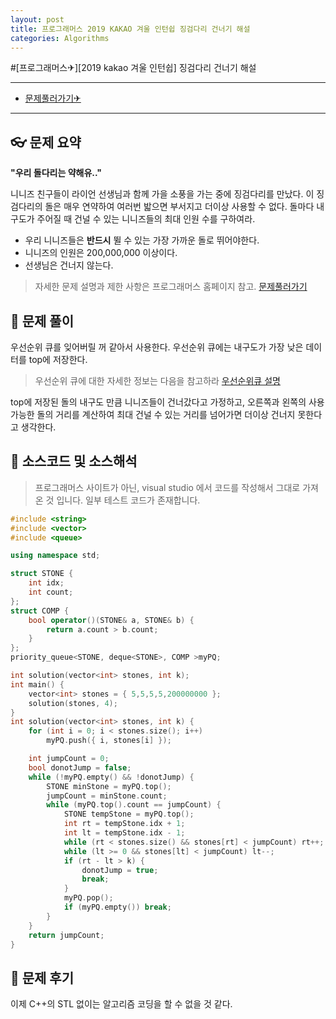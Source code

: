 ```yaml
---
layout: post
title: 프로그래머스 2019 KAKAO 겨울 인턴쉽 징검다리 건너기 해설
categories: Algorithms
---
```


#[프로그래머스✈][2019 kakao 겨울 인턴쉽] 징검다리 건너기 해설

---

- [문제풀러가기✈](https://programmers.co.kr/learn/courses/30/lessons/64062)

---

## 👓 문제 요약

**"우리 돌다리는 약해유.."**

니니즈 친구들이 라이언 선생님과 함께 가을 소풍을 가는 중에 징검다리를 만났다. 이 징검다리의 돌은 매우 연약하여 여러번 밟으면 부서지고 더이상 사용할 수 없다. 돌마다 내구도가 주어질 때 건널 수 있는 니니즈들의 최대 인원 수를 구하여라.

- 우리 니니즈들은 **반드시** 뛸 수 있는 가장 가까운 돌로 뛰어야한다.
- 니니즈의 인원은 200,000,000 이상이다.
- 선생님은 건너지 않는다.

> 자세한 문제 설명과 제한 사항은 프로그래머스 홈페이지 참고. [문제풀러가기](https://programmers.co.kr/learn/courses/30/lessons/64062)

## 🔑 문제 풀이

우선순위 큐를 잊어버릴 꺼 같아서 사용한다.
우선순위 큐에는 내구도가 가장 낮은 데이터를 top에 저장한다.

> 우선순위 큐에 대한 자세한 정보는 다음을 참고하라 [우선순위큐 설명](https://chanhuiseok.github.io/posts/ds-4/)

top에 저장된 돌의 내구도 만큼 니니즈들이 건너갔다고 가정하고, 오른쪽과 왼쪽의 사용 가능한 돌의 거리를 계산하여 최대 건널 수 있는 거리를 넘어가면 더이상 건너지 못한다고 생각한다.

## 🥽 소스코드 및 소스해석

> 프로그래머스 사이트가 아닌, visual studio 에서 코드를 작성해서 그대로 가져온 것 입니다. 일부 테스트 코드가 존재합니다.

```cpp
#include <string>
#include <vector>
#include <queue>

using namespace std;

struct STONE {
    int idx;
    int count;
};
struct COMP {
    bool operator()(STONE& a, STONE& b) {
        return a.count > b.count;
    }
};
priority_queue<STONE, deque<STONE>, COMP >myPQ;

int solution(vector<int> stones, int k);
int main() {
    vector<int> stones = { 5,5,5,5,200000000 };
    solution(stones, 4);
}
int solution(vector<int> stones, int k) {
    for (int i = 0; i < stones.size(); i++)
        myPQ.push({ i, stones[i] });

    int jumpCount = 0;
    bool donotJump = false;
    while (!myPQ.empty() && !donotJump) {
        STONE minStone = myPQ.top();
        jumpCount = minStone.count;
        while (myPQ.top().count == jumpCount) {
            STONE tempStone = myPQ.top();
            int rt = tempStone.idx + 1;
            int lt = tempStone.idx - 1;
            while (rt < stones.size() && stones[rt] < jumpCount) rt++;
            while (lt >= 0 && stones[lt] < jumpCount) lt--;
            if (rt - lt > k) {
                donotJump = true;
                break;
            }
            myPQ.pop();
            if (myPQ.empty()) break;
        }
    }
    return jumpCount;
}
```

## 🔨 문제 후기

이제 C++의 STL 없이는 알고리즘 코딩을 할 수 없을 것 같다.
